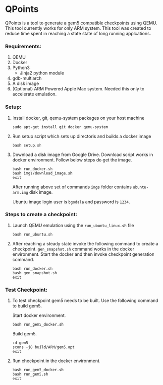 # QPoints

QPoints is a tool to generate a gem5 compatible checkpoints 
using QEMU. This tool currently works for only ARM system. 
This tool was created to reduce time spent in reaching
a state state of long running applcations.

### Requirements:
1. QEMU
2. Docker
3. Python3
   - Jinja2 python module
4. gdb-multiarch
5. A disk image
6. (Optional) ARM Powered Apple Mac system. Needed this only to accelerate emulation.

### Setup:
1. Install docker, git, qemu-system packages on your host machine
   ```
   sudo apt-get install git docker qemu-system
   ```
2. Run setup script which sets up directoris and builds a docker image
   ```
   bash setup.sh
   ```
3. Download a disk image from Google Drive. Download script works in docker
   environment. Follow below steps do get the image.
   ```
   bash run_docker.sh
   bash imgs/download_image.sh
   exit
   ```
   After running above set of commands `imgs` folder contains `ubuntu-arm.img` disk image.
   
   Ubuntu image login user is `bgodala` and password is `1234`.
   
### Steps to create a checkpoint:
1. Launch QEMU emulation using the `run_ubuntu_linux.sh` file
   ```
   bash run_ubuntu.sh
   ```
2. After reaching a steady state invoke the following command to create a checkpoint.
   `gen_snapshot.sh` command works in the docker environment. Start the docker and then
   invoke checkpoint generation command.
   ```
   bash run_docker.sh
   bash gen_snapshot.sh
   exit
   ```

### Test Checkpoint:
1. To test checkpoint gem5 needs to be built. Use the following command to build gem5.
   
   Start docker environment.
   ```
   bash run_gem5_docker.sh
   ```   
   Build gem5.
   ```
   cd gem5
   scons -j8 build/ARM/gem5.opt
   exit
   ```
 
 2. Run checkpoint in the docker environment.
    ```
    bash run_gem5_docker.sh
    bash run_gem5.sh
    exit
    ```
